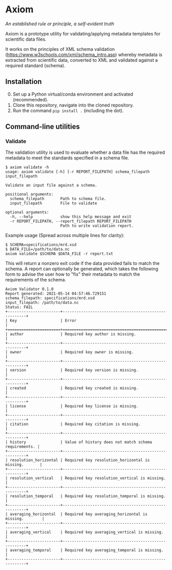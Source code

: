# Axiom

*An established rule or principle, a self-evident truth*

Axiom is a prototype utility for validating/applying metadata templates for scientific data files.

It works on the principles of XML schema validation (https://www.w3schools.com/xml/schema_intro.asp) whereby metadata is extracted from scientific data, converted to XML and validated against a required standard (schema).

## Installation

0. Set up a Python virtual/conda environment and activated (recommended).
1. Clone this repository, navigate into the cloned repository.
2. Run the command `pip install .` (including the dot).

## Command-line utilities

### Validate

The validation utility is used to evaluate whether a data file has the required metadata to meet the standards specified in a schema file.

```
$ axiom validate -h
usage: axiom validate [-h] [-r REPORT_FILEPATH] schema_filepath input_filepath

Validate an input file against a schema.

positional arguments:
  schema_filepath       Path to schema file.
  input_filepath        File to validate

optional arguments:
  -h, --help            show this help message and exit
  -r REPORT_FILEPATH, --report_filepath REPORT_FILEPATH
                        Path to write validation report.
```

Example usage (Spread across multiple lines for clarity):

```
$ SCHEMA=specifications/mrd.xsd
$ DATA_FILE=/path/to/data.nc
axiom validate $SCHEMA $DATA_FILE -r report.txt
```

This will return a nonzero exit code if the data provided fails to match the schema. A report can optionally be generated, which takes the following form to advise the user how to "fix" their metadata to match the requirements of the schema.

```cat report.txt
Axiom Validator 0.1.0
Report generated: 2021-05-14 04:57:46.729151
schema_filepath: specifications/mrd.xsd
input_filepath: /path/to/data.nc
Status: FAIL
+-----------------------+------------------------------------------------------+
| Key                   | Error                                                |
+=======================+======================================================+
| author                | Required key author is missing.                      |
+-----------------------+------------------------------------------------------+
| owner                 | Required key owner is missing.                       |
+-----------------------+------------------------------------------------------+
| version               | Required key version is missing.                     |
+-----------------------+------------------------------------------------------+
| created               | Required key created is missing.                     |
+-----------------------+------------------------------------------------------+
| license               | Required key license is missing.                     |
+-----------------------+------------------------------------------------------+
| citation              | Required key citation is missing.                    |
+-----------------------+------------------------------------------------------+
| history               | Value of history does not match schema requirements. |
+-----------------------+------------------------------------------------------+
| resolution_horizontal | Required key resolution_horizontal is missing.       |
+-----------------------+------------------------------------------------------+
| resolution_vertical   | Required key resolution_vertical is missing.         |
+-----------------------+------------------------------------------------------+
| resolution_temporal   | Required key resolution_temporal is missing.         |
+-----------------------+------------------------------------------------------+
| averaging_horizontal  | Required key averaging_horizontal is missing.        |
+-----------------------+------------------------------------------------------+
| averaging_vertical    | Required key averaging_vertical is missing.          |
+-----------------------+------------------------------------------------------+
| averaging_temporal    | Required key averaging_temporal is missing.          |
+-----------------------+------------------------------------------------------+
```
